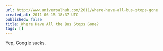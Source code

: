 ```yaml
---
url: http://www.universalhub.com/2011/where-have-all-bus-stops-gone
created_at: 2011-06-15 18:37 UTC
published: false
title: Where Have All the Bus Stops Gone?
tags: []
---
```


Yep, Google sucks.
